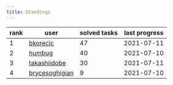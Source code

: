 ```yaml
---
title: Standings
---
```



<table class="narrow">
 <colgroup>
  <col class="small-col">
  <col class="brief-col">
  <col class="brief-col">
  <col class="brief-col">
 </colgroup>
 <thead>
  <tr>
   <th>
    rank
   </th>
   <th>
    user
   </th>
   <th>
    solved tasks
   </th>
   <th>
    last progress
   </th>
  </tr>
 </thead>
 <tbody>
  <tr>
   <td>
    1
   </td>
   <td>
    <a href="/problemset/user/69586/">
     bkorecic
    </a>
   </td>
   <td>
    47
   </td>
   <td>
    <span class="green">
     2021-07-11
    </span>
   </td>
  </tr>
  <tr>
   <td>
    2
   </td>
   <td>
    <a href="/problemset/user/69587/">
     humbug
    </a>
   </td>
   <td>
    40
   </td>
   <td>
    <span class="green">
     2021-07-10
    </span>
   </td>
  </tr>
  <tr>
   <td>
    3
   </td>
   <td>
    <a href="/problemset/user/53872/">
     takashiidobe
    </a>
   </td>
   <td>
    30
   </td>
   <td>
    <span class="green">
     2021-07-11
    </span>
   </td>
  </tr>
  <tr>
   <td>
    4
   </td>
   <td>
    <a href="/problemset/user/69664/">
     brycesoghigian
    </a>
   </td>
   <td>
    9
   </td>
   <td>
    <span class="green">
     2021-07-10
    </span>
   </td>
  </tr>
 </tbody>
</table>

